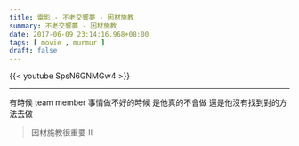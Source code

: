 ```yaml
---
title: 電影 - 不老交響夢 - 因材施教
summary: 不老交響夢 - 因材施教
date: 2017-06-09 23:14:16.968+08:00
tags: [ movie , murmur ]
draft: false
---
```


{{< youtube SpsN6GNMGw4 >}}

---

有時候 team member 事情做不好的時候
是他真的不會做
還是他沒有找到對的方法去做

> 因材施教很重要 !!
